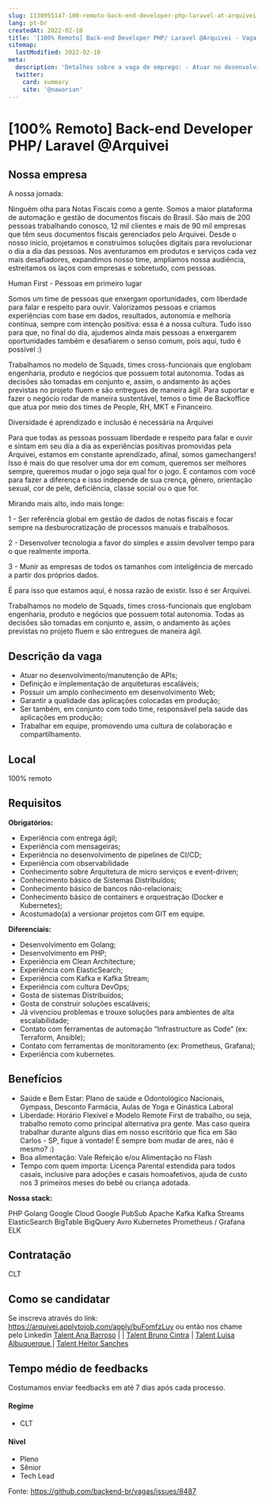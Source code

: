 ```yaml
---
slug: 1130955147-100-remoto-back-end-developer-php-laravel-at-arquivei
lang: pt-br
createdAt: 2022-02-10
title: '[100% Remoto] Back-end Developer PHP/ Laravel @Arquivei - Vaga de Emprego'
sitemap:
  lastModified: 2022-02-10
meta:
  description: 'Detalhes sobre a vaga de emprego: - Atuar no desenvolvimento/manutenção de APIs; - Definição e implementação de arquiteturas escaláveis; - Possuir um amplo conhecimento em desenvolvimento Web; - Garantir a qualidade das aplicações colocadas em produção; - Ser também, em conjunto com todo time, responsável pela saúde das aplicações em produção; - Trabalhar em equipe, promovendo uma cultura de colaboração e compartilhamento.'
  twitter:
    card: summary
    site: '@nawarian'
---
```


# [100% Remoto] Back-end Developer PHP/ Laravel @Arquivei


## Nossa empresa

A nossa jornada:

Ninguém olha para Notas Fiscais como a gente. Somos a maior plataforma de automação e gestão de documentos fiscais do Brasil. São mais de 200 pessoas trabalhando conosco, 12 mil clientes e mais de 90 mil empresas que têm seus documentos fiscais gerenciados pelo Arquivei. Desde o nosso início, projetamos e construímos soluções digitais para revolucionar o dia a dia das pessoas. Nos aventuramos em produtos e serviços cada vez mais desafiadores, expandimos nosso time, ampliamos nossa audiência, estreitamos os laços com empresas e sobretudo, com pessoas. 

Human First - Pessoas em primeiro lugar

Somos um time de pessoas que enxergam oportunidades, com liberdade para falar e respeito para ouvir. Valorizamos pessoas e criamos experiências com base em dados, resultados, autonomia e melhoria contínua, sempre com intenção positiva: essa é a  nossa cultura. Tudo isso para que, no final do dia, ajudemos ainda mais pessoas a enxergarem oportunidades também e desafiarem o senso comum, pois aqui, tudo é possível :)

Trabalhamos no modelo de Squads, times cross-funcionais que englobam engenharia, produto e negócios que possuem total autonomia. Todas as decisões são tomadas em conjunto e, assim, o andamento às ações previstas no projeto fluem e são entregues de maneira ágil. Para suportar e fazer o negócio rodar de maneira sustentável, temos o time de Backoffice que atua por meio dos times de People, RH, MKT e Financeiro.

Diversidade é aprendizado e inclusão é necessária na Arquivei

Para que todas as pessoas possuam liberdade e respeito para falar e ouvir e sintam em seu dia a dia as experiências positivas promovidas pela Arquivei, estamos em constante aprendizado, afinal, somos gamechangers! Isso é mais do que resolver uma dor em comum, queremos ser melhores sempre, queremos mudar o jogo seja qual for o jogo. E contamos com você para fazer a diferença e isso independe de sua crença, gênero, orientação sexual, cor de pele, deficiência, classe social ou o que for.

Mirando mais alto, indo mais longe:

1 - Ser referência global em gestão de dados de notas fiscais e focar sempre na desburocratização de processos manuais e trabalhosos.

2 - Desenvolver tecnologia a favor do simples e assim devolver tempo para o que realmente importa.

3 - Munir as empresas de todos os tamanhos com inteligência de mercado a partir dos próprios dados.

É para isso que estamos aqui, é nossa razão de existir. Isso é ser Arquivei.

 
Trabalhamos no modelo de Squads, times cross-funcionais que englobam engenharia, produto e negócios que possuem total autonomia. Todas as decisões são tomadas em conjunto e, assim, o andamento às ações previstas no projeto fluem e são entregues de maneira ágil.

## Descrição da vaga

- Atuar no desenvolvimento/manutenção de APIs;
- Definição e implementação de arquiteturas escaláveis;
- Possuir um amplo conhecimento em desenvolvimento Web;
- Garantir a qualidade das aplicações colocadas em produção;
- Ser também, em conjunto com todo time, responsável pela saúde das aplicações em produção;
- Trabalhar em equipe, promovendo uma cultura de colaboração e compartilhamento.

## Local

100% remoto 

## Requisitos

**Obrigatórios:**

- Experiência com entrega ágil;
- Experiência com mensageiras;
- Experiência no desenvolvimento de pipelines de CI/CD;
- Experiência com observabilidade
- Conhecimento sobre Arquitetura de micro serviços e event-driven;
- Conhecimento básico de Sistemas Distribuídos;
- Conhecimento básico de bancos não-relacionais;
- Conhecimento básico de containers e orquestração (Docker e Kubernetes);
- Acostumado(a) a versionar projetos com GIT em equipe.

**Diferenciais:**

- Desenvolvimento em Golang;
- Desenvolvimento em PHP;
- Experiência em Clean Architecture;
- Experiência com  ElasticSearch;
- Experiência com Kafka e Kafka Stream;
- Experiência com cultura DevOps;
- Gosta de sistemas Distribuídos;
- Gosta de construir soluções escaláveis;
- Já vivenciou problemas e trouxe soluções para ambientes de alta escalabilidade;
- Contato com ferramentas de automação “Infrastructure as Code” (ex: Terraform, Ansible);
- Contato com ferramentas de monitoramento (ex: Prometheus, Grafana);
- Experiência com kubernetes.



## Benefícios

- Saúde e Bem Estar: Plano de saúde e Odontológico Nacionais, Gympass, Desconto Farmácia, Aulas de Yoga e Ginástica Laboral
- Liberdade: Horário Flexível e Modelo Remote First de trabalho, ou seja, trabalho remoto como principal alternativa pra gente. Mas caso queira trabalhar durante alguns dias em nosso escritório que fica em São Carlos - SP, fique à vontade! É sempre bom mudar de ares, não é mesmo? :)
- Boa alimentação: Vale Refeição e/ou Alimentação no Flash
- Tempo com quem importa: Licença Parental estendida para todos casais, inclusive para adoções e casais homoafetivos, ajuda de custo nos 3 primeiros meses do bebê ou criança adotada.

**Nossa stack:**

PHP
Golang
Google Cloud
Google PubSub
Apache Kafka
Kafka Streams
ElasticSearch
BigTable
BigQuery
Avro
Kubernetes
Prometheus / Grafana
ELK

## Contratação

CLT 

## Como se candidatar

Se inscreva através do link: https://arquivei.applytojob.com/apply/buFomfzLuy ou então nos chame pelo Linkedin [Talent Ana Barroso](https://www.linkedin.com/in/ana-cl%C3%A1udia-cob%C3%A9rio-barroso-a1520636/) |  | [ Talent  Bruno Cintra](https://www.linkedin.com/in/brunorodrigocintra/) | [ Talent Luisa Albuquerque ](https://www.linkedin.com/in/luisadealbuquerque/) | [Talent Heitor Sanches ](https://www.linkedin.com/in/heitor-sanches-641761165/)

## Tempo médio de feedbacks

Costumamos enviar feedbacks em até 7 dias após cada processo.

#### Regime
- CLT

#### Nível
- Pleno
- Sênior
- Tech Lead 




Fonte: https://github.com/backend-br/vagas/issues/8487